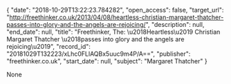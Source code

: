 {
  "date": "2018-10-29T13:22:23.784282", 
  "open_access": false, 
  "target_url": "http://freethinker.co.uk/2013/04/08/heartless-christian-margaret-thatcher-passes-into-glory-and-the-angels-are-rejoicing/", 
  "description": null, 
  "end_date": null, 
  "title": "Freethinker, The: \u2018Heartless\u2019 Christian Margaret Thatcher \u2018passes into glory and the angels are rejoicing\u2019", 
  "record_id": "20181029T132223/xLhc0FLlAQBx5uuc9m4P/A==", 
  "publisher": "freethinker.co.uk", 
  "start_date": null, 
  "subject": "Margaret Thatcher"
}

None